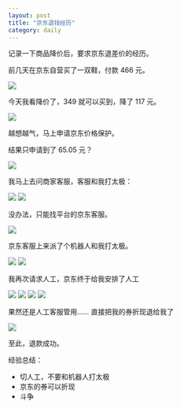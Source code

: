 ```yaml
---
layout: post
title: "京东退钱经历"
category: daily
---
```


记录一下商品降价后，要求京东退差价的经历。

前几天在京东自营买了一双鞋，付款 466 元。

![](/assets/image/daily/2023-12-02/775715B9-2FBF-48CA-96B9-155BBAA7F6FF.png)

今天我看降价了，349 就可以买到，降了 117 元。

![](/assets/image/daily/2023-12-02/ECE2D08A-EC2C-4DD5-8996-F349DF422E14_1_102_o.jpeg)

越想越气，马上申请京东价格保护。

结果只申请到了 65.05 元？

![](/assets/image/daily/2023-12-02/Snipaste_2023-12-02_14-43-48.jpg)

我马上去问商家客服，客服和我打太极：

![](/assets/image/daily/2023-12-02/Snipaste_2023-12-02_14-47-19.jpg)
![](/assets/image/daily/2023-12-02/Snipaste_2023-12-02_14-47-39.jpg)

没办法，只能找平台的京东客服。

![](/assets/image/daily/2023-12-02/Snipaste_2023-12-02_15-17-12.jpg)

京东客服上来派了个机器人和我打太极。

![](/assets/image/daily/2023-12-02/Snipaste_2023-12-02_15-27-01.jpg)
![](/assets/image/daily/2023-12-02/Snipaste_2023-12-02_15-41-49.jpg)

我再次请求人工，京东终于给我安排了人工

![](/assets/image/daily/2023-12-02/Snipaste_2023-12-02_15-48-18.jpg)
![](/assets/image/daily/2023-12-02/Snipaste_2023-12-02_15-50-53.jpg)
![](/assets/image/daily/2023-12-02/Snipaste_2023-12-02_16-20-04.jpg)
![](/assets/image/daily/2023-12-02/Snipaste_2023-12-02_15-52-15.jpg)

果然还是人工客服管用…… 直接把我的券折现退给我了

![](/assets/image/daily/2023-12-02/Snipaste_2023-12-02_15-57-07.jpg)

至此，退款成功。

经验总结：

- 切人工，不要和机器人打太极
- 京东的券可以折现
- 斗争



